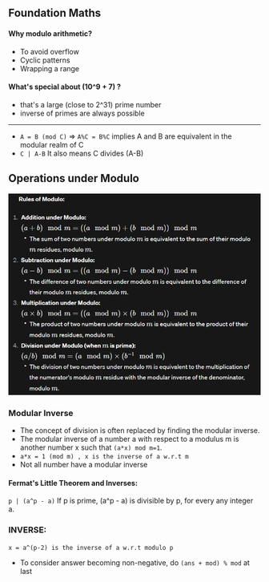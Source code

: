 ## Foundation Maths

#### Why modulo arithmetic?

- To avoid overflow
- Cyclic patterns
- Wrapping a range

#### What's special about (10^9 + 7) ?
- that's a large (close to 2^31) prime number
- inverse of primes are always possible

---

* `A = B (mod C)` => `A%C = B%C` implies A and B are equivalent in the modular realm of C
* `C | A-B` It also means C divides (A-B)

## Operations under Modulo

![Rules of modulo](moduloRules.png)

### Modular Inverse

- The concept of division is often replaced by finding the modular inverse.
- The modular inverse of a number a with respect to a modulus m is another number x such that `(a*x) mod m=1`.
- ```a*x = 1 (mod m) , x is the inverse of a w.r.t m ```
- Not all number have a modular inverse

#### Fermat's Little Theorem and Inverses:
`p | (a^p - a)`
If p is prime, (a^p - a) is divisible by p, for every any integer a.

### INVERSE:
``` 
x = a^(p-2) is the inverse of a w.r.t modulo p 
```


- To consider answer becoming non-negative, do `(ans + mod) % mod` at last
